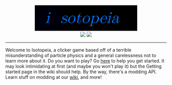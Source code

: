 <div align="center"><img src="logolong.png" style="height: 5rem;" /><br />
<img src="https://github.com/Isotopeia/Isotopeia/actions/workflows/main.yml/badge.svg" />&nbsp;<img src="https://img.shields.io/badge/latest_version-v1.11.1-lime" /></div>
<hr />

Welcome to Isotopeia, a clicker game based off of a terrible misunderstanding of particle physics and a general carelessness not to learn more about it.
Do you want to play? Go  <a href="https://github.com/matthyno/Isotopeia/wiki/Getting-Started">here</a> to help you get started. It may look intimidating at first (and maybe you won't play it) but the Getting started page in the wiki should help.
By the way, there's a modding API. Learn stuff on modding at our <a href="https://github.com/matthyno/Isotopeia/wiki/Modding">wiki</a>, and more!

